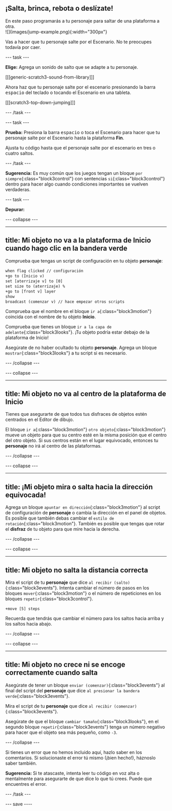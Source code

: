 ## ¡Salta, brinca, rebota o deslízate!

<div style="display: flex; flex-wrap: wrap">
<div style="flex-basis: 200px; flex-grow: 1; margin-right: 15px;">
En este paso programarás a tu personaje para saltar de una plataforma a otra. 
</div>
<div>
![](images/jump-example.png){:width="300px"}
</div>
</div>

Vas a hacer que tu personaje salte por el Escenario. No te preocupes todavía por caer.

--- task ---

**Elige:** Agrega un sonido de salto que se adapte a tu personaje.

[[[generic-scratch3-sound-from-library]]]

Ahora haz que tu personaje salte por el escenario presionando la barra <kbd>espacio</kbd> del teclado o tocando el Escenario en una tableta.

[[[scratch3-top-down-jumping]]]

--- /task ---

--- task ---

**Prueba:** Presiona la barra <kbd>espacio</kbd> o toca el Escenario para hacer que tu personaje salte por el Escenario hasta la plataforma **Fin**.

Ajusta tu código hasta que el personaje salte por el escenario en tres o cuatro saltos.

--- /task ---

**Sugerencia:** Es muy común que los juegos tengan un bloque `por siempre`{:class="block3control"} con sentencias `si`{:class="block3control"} dentro para hacer algo cuando condiciones importantes se vuelven verdaderas.

--- task ---

**Depurar:**

--- collapse ---

---
title: Mi objeto no va a la plataforma de Inicio cuando hago clic en la bandera verde
---

Comprueba que tengas un script de configuración en tu objeto **personaje**:


```blocks3
when flag clicked // configuración
+go to (Inicio v)
set [aterrizaje v] to [0]
set size to (aterrizaje) %
+go to [front v] layer
show
broadcast (comenzar v) // hace empezar otros scripts
```

Comprueba que el nombre en el bloque `ir a`{:class="block3motion"} coincida con el nombre de tu objeto **Inicio**.

Comprueba que tienes un bloque `ir a la capa de adelante`{:class="block3looks"}. ¡Tu objeto podría estar debajo de la plataforma de Inicio!

Asegúrate de no haber ocultado tu objeto **personaje**. Agrega un bloque `mostrar`{:class="block3looks"} a tu script si es necesario.


--- /collapse ---

--- collapse ---

---
title: Mi objeto no va al centro de la plataforma de Inicio
---

Tienes que asegurarte de que todos tus disfraces de objetos estén centrados en el Editor de dibujo.

El bloque `ir a`{:class="block3motion"} `otro objeto`{:class="block3motion"} mueve un objeto para que su centro esté en la misma posición que el centro del otro objeto. Si sus centros están en el lugar equivocado, entonces tu **personaje** no irá al centro de las plataformas.

--- /collapse ---

--- collapse ---

---
title: ¡Mi objeto mira o salta hacia la dirección equivocada!
---

Agrega un bloque `apuntar en dirección`{:class="block3motion"} al script de configuración de **personaje** o cambia la dirección en el panel de objetos. Es posible que también debas cambiar el `estilo de rotación`{:class="block3motion"}. También es posible que tengas que rotar el **disfraz** de tu objeto para que mire hacia la derecha.

--- /collapse ---

--- collapse ---

---
title: Mi objeto no salta la distancia correcta
---

Mira el script de tu **personaje** que dice `al recibir (salto)`{:class="block3events"}. Intenta cambiar el número de pasos en los bloques `mover`{:class="block3motion"} o el número de repeticiones en los bloques `repetir`{:class="block3control"}.

```blocks3
+move [5] steps
```

Recuerda que tendrás que cambiar el número para los saltos hacia arriba y los saltos hacia abajo.

--- /collapse ---

--- collapse ---

---
title: Mi objeto no crece ni se encoge correctamente cuando salta
---

Asegúrate de tener un bloque `enviar (comenzar)`{:class="block3events"} al final del script del **personaje** que dice `al presionar la bandera verde`{:class="block3events"}.

Mira el script de tu **personaje** que dice `al recibir (comenzar)`{:class="block3events"}.

Asegúrate de que el bloque `cambiar tamaño`{:class="block3looks"}, en el segundo bloque `repetir`{:class="block3events"} tenga un número negativo para hacer que el objeto sea más pequeño, como `-3`.

--- /collapse ---

Si tienes un error que no hemos incluido aquí, hazlo saber en los comentarios. Si solucionaste el error tú mismo (¡bien hecho!), háznoslo saber también.

**Sugerencia:** Si te atascaste, intenta leer tu código en voz alta o mentalmente para asegurarte de que dice lo que tú crees. Puede que encuentres el error.

--- /task ---

--- save ----
